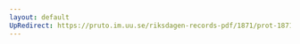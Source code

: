 ```yaml
---
layout: default
UpRedirect: https://pruto.im.uu.se/riksdagen-records-pdf/1871/prot-1871--fk--405/prot-1871--fk--405_010.pdf
---
```

